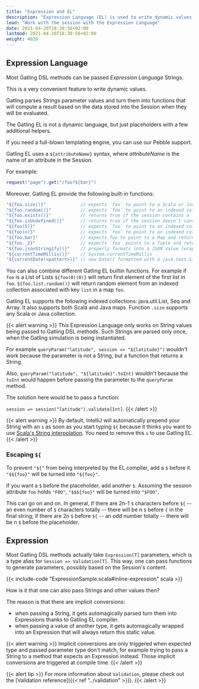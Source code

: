 ```yaml
---
title: "Expression and EL"
description: "Expression Language (EL) is used to write dynamic values by fetching values in the session"
lead: "Work with the session with the Expression Language"
date: 2021-04-20T18:30:56+02:00
lastmod: 2021-04-20T18:30:56+02:00
weight: 4020
---
```


## Expression Language

Most Gatling DSL methods can be passed *Expression Language* Strings.

This is a very convenient feature to write dynamic values.

Gatling parses Strings parameter values and turn them into functions that will compute a result based on the data stored into the Session when they will be evaluated.

The Gatling EL is not a dynamic language, but just placeholders with a few additional helpers.

If you need a full-blown templating engine, you can use our Pebble support.

Gatling EL uses a `${attributeName}` syntax, where *attributeName* is the name of an attribute in the Session.

For example:

```scala
request("page").get("/foo?${bar}")
```

Moreover, Gatling EL provide the following built-in functions:

```scala
"${foo.size()}"             // expects `foo` to point to a Scala or Java collection attribute and returns its size
"${foo.random()}"           // expects `foo` to point to an indexed collection and returns a random element
"${foo.exists()}"           // returns true if the session contains a `foo` attribute, false otherwise
"${foo.isUndefined()}"      // returns true if the session doesn't contains a `foo` attribute, false otherwise
"${foo(5)}"                 // expects `foo` to point to an indexed collection or a Tuple and returns the 5-th element
"${foo(n)}"                 // expects `foo` to point to an indexed collection or a Tuple and `n` to point to an Int and returns the n-th element
"${foo.bar}"                // expects foo to point to a Map and returns the value associated with key `bar`
"${foo._2}"                 // expects `foo` points to a Tuple and returns the second element (identical to idiomatic Scala Tuple syntax, 1 based index)
"${foo.jsonStringify()}"    // properly formats into a JSON value (wrap Strings with double quotes, deal with null)
"${currentTimeMillis()}"    // System.currentTimeMillis
"${currentDate(<pattern>)}" // new Date() formatted with a java.text.SimpleDateFormat pattern
```

You can also combine different Gatling EL builtin functions. For example if `foo` is a List of Lists `${foo(0)(0)}` will return first element of the first list in `foo`. `${foo.list.random()}` will return random element from an indexed collection associated with key `list` in a map `foo`.
 
Gatling EL supports the following indexed collections: java.util.List, Seq and Array. It also supports both Scala and Java maps. Function `.size` supports any Scala or Java collection.

{{< alert warning >}}
This Expression Language only works on String values being passed to Gatling DSL methods.
Such Strings are parsed only once, when the Gatling simulation is being instantiated.

For example `queryParam("latitude", session => "${latitude}")` wouldn't work because the parameter is not a String, but a function that returns a String.

Also, `queryParam("latitude", "${latitude}".toInt)` wouldn't because the `toInt` would happen before passing the parameter to the `queryParam` method.

The solution here would be to pass a function:

`session => session("latitude").validate[Int]`.
{{< /alert >}}

{{< alert warning >}}
By default, IntelliJ will automatically prepend your String with an `s` as soon as you start typing `${`
because it thinks you want to use [Scala's String interpolation](https://docs.scala-lang.org/overviews/core/string-interpolation.html).
You need to remove this `s` to use Gatling EL.
{{< /alert >}}

### Escaping `${`

To prevent `"${"` from being interpreted by the EL compiler, add a `$` before it. `"$${foo}"` will be turned into `"${foo}"`.

If you want a `$` before the placeholder, add another `$`.
Assuming the session attribute `foo` holds `"FOO"`, `"$$${foo}"` will be turned into `"$FOO"`.

This can go on and on. In general, if there are 2n-1 `$` characters before `${` -- an even number of `$` characters totally --
there will be n `$` before `{` in the final string;
if there are 2n `$` before `${` -- an odd number totally -- there will be n `$` before the placeholder.

## Expression

Most Gatling DSL methods actually take `Expression[T]` parameters, which is a type alias for `Session => Validation[T]`.
This way, one can pass functions to generate parameters, possibly based on the Session's content.

{{< include-code "ExpressionSample.scala#inline-expression" scala >}}

How is it that one can also pass Strings and other values then?

The reason is that there are implicit conversions:

* when passing a String, it gets automagically parsed turn them into Expressions thanks to Gatling EL compiler.
* when passing a value of another type, it gets automagically wrapped into an Expression that will always return this static value.

{{< alert warning >}}
  Implicit conversions are only triggered when expected type and passed parameter type don't match, for example trying to pass a String to a method that expects an Expression instead.
  Those implicit conversions are triggered at compile time.
{{< /alert >}}

{{< alert tip >}}
  For more information about `Validation`, please check out the [Validation reference]({{< ref "../validation" >}}).
{{< /alert >}}
